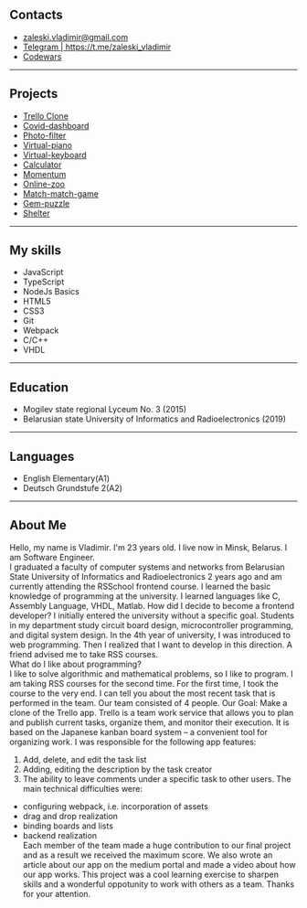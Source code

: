 ## Contacts
<ul>
  <li><a href="mailto:zaleski.vladimir@gmail.com">zaleski.vladimir@gmail.com</a></li>
  <li><a href="https://t.me/zaleski_vladimir">Telegram | https://t.me/zaleski_vladimir</a></li>
  <li><a href="https://www.codewars.com/users/VZaleski">Codewars</a></li>
</ul>

---

## Projects
<ul>
  <li><a href="https://yupodd-trelloclone.netlify.app/">Trello Clone</a></li>
  <li><a href="https://vzaleski-covid-dashboard.netlify.app/">Covid-dashboard</a></li>
  <li><a href="https://rolling-scopes-school.github.io/vzaleski-JSFE2021Q1/photo-filter/">Photo-filter</a></li>
  <li><a href="https://rolling-scopes-school.github.io/vzaleski-JSFE2021Q1/virtual-piano/">Virtual-piano</a></li>
  <li><a href="https://rolling-scopes-school.github.io/vzaleski-JS2020Q3/virtual-keyboard/">Virtual-keyboard</a></li>
  <li><a href="https://rolling-scopes-school.github.io/vzaleski-JS2020Q3/calculator/">Calculator</a></li>
  <li><a href="https://rolling-scopes-school.github.io/vzaleski-JS2020Q3/Momentum/">Momentum</a></li>
  <li><a href="https://rolling-scopes-school.github.io/vzaleski-JSFE2021Q1/online-zoo/pages/landing/landing.html">Online-zoo</a></li>
  <li><a href="https://rolling-scopes-school.github.io/vzaleski-JSFE2021Q1/match-match-game/dist/">Match-match-game</a></li>
  <li><a href="https://rolling-scopes-school.github.io/vzaleski-JS2020Q3/gem-puzzle/">Gem-puzzle</a></li>
  <li><a href="https://rolling-scopes-school.github.io/vzaleski-JS2020Q3/shelter/pages/main/main.html">Shelter</a></li>
</ul>

---

## My skills
<ul>
  <li>JavaScript</li>
  <li>TypeScript</li>
  <li>NodeJs Basics</li>
  <li>HTML5</li>
  <li>CSS3</li>
  <li>Git</li>
  <li>Webpack</li>
  <li>C/C++</li>
  <li>VHDL</li>
</ul>

---

## Education
  * Mogilev state regional Lyceum No. 3 (2015)
  * Belarusian state University of Informatics and Radioelectronics (2019)
---

 ## Languages
 <ul>
  <li>English Elementary(А1)</li>
  <li>Deutsch Grundstufe 2(А2)</li>
</ul>

---

## About Me

Hello, my name is Vladimir. I'm 23 years old. I live now in Minsk, Belarus. I am Software Engineer.<br>
I graduated a faculty of computer systems and networks from Belarusian State University of Informatics and Radioelectronics 2 years ago and am currently attending the RSSchool frontend course. I learned the basic knowledge of programming at the university. I learned languages like C, Assembly Language, VHDL, Matlab.
How did I decide to become a frontend developer? I initially entered the university without a specific goal. Students in my department study circuit board design, microcontroller programming, and digital system design. In the 4th year of university, I was introduced to web programming. Then I realized that I want to develop in this direction. A friend advised me to take RSS courses.<br>
What do I like about programming?<br>
I like to solve algorithmic and mathematical problems, so I like to program.
I am taking RSS courses for the second time. For the first time, I took the course to the very end.
I can tell you about the most recent task that is performed in the team. Our team consisted of 4 people. Our Goal: Make a clone of the Trello app. Trello is a team work service that allows you to plan and publish current tasks, organize them, and monitor their execution. It is based on the Japanese kanban board system – a convenient tool for organizing work. I was responsible for the following app features:
1) Add, delete, and edit the task list
2) Adding, editing the description by the task creator
3) The ability to leave comments under a specific task to other users.
The main technical difficulties were:
- configuring webpack, i.e. incorporation of assets
- drag and drop realization
- binding boards and lists
- backend realization<br>
Each member of the team made a huge contribution to our final project and as a result we received the maximum score. We also wrote an article about our app on the medium portal and made a video about how our app works.
This project was a cool learning exercise to sharpen skills and a wonderful oppotunity to work with others as a team. Thanks for your attention.
   
